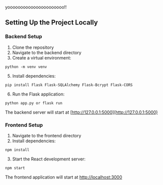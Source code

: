 yoooooooooooooooooooooo!!


## Setting Up the Project Locally

### Backend Setup

1. Clone the repository
2. Navigate to the backend directory
3. Create a virtual environment:

```shellscript
python -m venv venv
```


5. Install dependencies:

```shellscript
pip install Flask Flask-SQLAlchemy Flask-Bcrypt Flask-CORS
```


6. Run the Flask application:

```shellscript
python app.py or flask run
```

The backend server will start at [http://127.0.0.1:5000](http://127.0.0.1:5000)




### Frontend Setup

1. Navigate to the frontend directory
2. Install dependencies:

```shellscript
npm install
```


3. Start the React development server:

```shellscript
npm start
```

The frontend application will start at [http://localhost:3000](http://localhost:3000)
